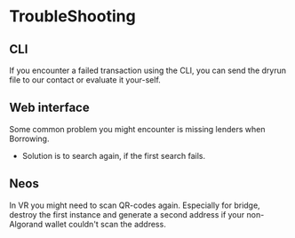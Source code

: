 # TroubleShooting

## CLI
If you encounter a failed transaction using the CLI, you can send the dryrun file to our contact or evaluate it your-self.

## Web interface
Some common problem you might encounter is missing lenders when Borrowing.
* Solution is to search again, if the first search fails.

## Neos
In VR you might need to scan QR-codes again. Especially for bridge, destroy the first instance and generate a second address if your non-Algorand wallet couldn't scan the address.
